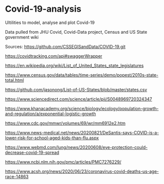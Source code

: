 # Covid-19-analysis
Ultilities to model, analyse and plot Covid-19

Data pulled from JHU Covid, Covid-Data project, Census and US State government wiki


Sources:
https://github.com/CSSEGISandData/COVID-19.git

https://covidtracking.com/api#swaggerWrapper

https://en.wikipedia.org/wiki/List_of_United_States_state_legislatures

https://www.census.gov/data/tables/time-series/demo/popest/2010s-state-total.html

https://github.com/jasonong/List-of-US-States/blob/master/states.csv

https://www.sciencedirect.com/science/article/pii/S0048969720324347

https://www.khanacademy.org/science/biology/ecology/population-growth-and-regulation/a/exponential-logistic-growth

https://www.cdc.gov/mmwr/volumes/69/wr/mm6912e2.htm

https://www.news-medical.net/news/20200821/DeSantis-says-COVID-is-a-lower-risk-for-school-aged-kids-than-flu.aspx

https://www.webmd.com/lung/news/20200608/eye-protection-could-decrease-covid-19-spread

https://www.ncbi.nlm.nih.gov/pmc/articles/PMC7276229/

https://www.acsh.org/news/2020/06/23/coronavirus-covid-deaths-us-age-race-14863

